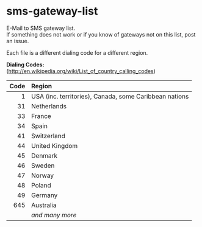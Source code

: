 # sms-gateway-list

E-Mail to SMS gateway list.  
If something does not work or if you know of gateways not on this list, post an issue.

Each file is a different dialing code for a different region.  

**Dialing Codes:**  
(http://en.wikipedia.org/wiki/List_of_country_calling_codes)

Code | Region
---: | :------------
1    | USA (inc. territories), Canada, some Caribbean nations
31   | Netherlands
33   | France
34   | Spain
41   | Switzerland
44   | United Kingdom
45   | Denmark
46   | Sweden
47   | Norway
48   | Poland
49   | Germany
645  | Australia
     | *and many more*


